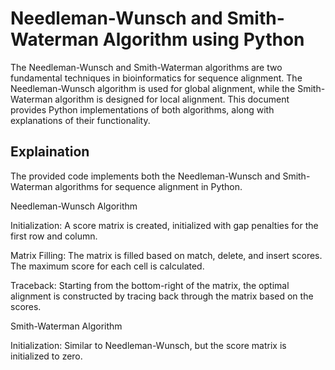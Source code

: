 # Needleman-Wunsch and Smith-Waterman Algorithm using Python

The Needleman-Wunsch and Smith-Waterman algorithms are two fundamental techniques in bioinformatics for sequence alignment. The Needleman-Wunsch algorithm is used for global alignment, while the Smith-Waterman algorithm is designed for local alignment. This document provides Python implementations of both algorithms, along with explanations of their functionality.



## Explaination


The provided code implements both the Needleman-Wunsch and Smith-Waterman algorithms for sequence alignment in Python.

Needleman-Wunsch Algorithm

Initialization: A score matrix is created, initialized with gap penalties for the first row and column.

Matrix Filling: The matrix is filled based on match, delete, and insert scores. The maximum score for each cell is calculated.

Traceback: Starting from the bottom-right of the matrix, the optimal alignment is constructed by tracing back through the matrix based on the scores.

Smith-Waterman Algorithm

Initialization: Similar to Needleman-Wunsch, but the score matrix is initialized to zero.
